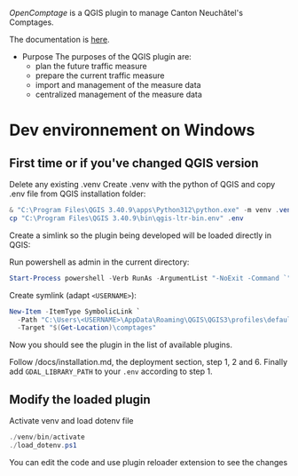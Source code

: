 *OpenComptage* is a QGIS plugin to manage Canton Neuchâtel's Comptages.

The documentation is [here](https://opengisch.github.io/OpenComptage/).

* Purpose
  The purposes of the QGIS plugin are:
  - plan the future traffic measure
  - prepare the current traffic measure
  - import and management of the measure data
  - centralized management of the measure data


# Dev environnement on Windows

## First time or if you've changed QGIS version

Delete any existing .venv
Create .venv with the python of QGIS and copy .env file from QGIS installation folder:

```powershell
& "C:\Program Files\QGIS 3.40.9\apps\Python312\python.exe" -m venv .venv
cp "C:\Program Files\QGIS 3.40.9\bin\qgis-ltr-bin.env" .env
```

Create a simlink so the plugin being developed will be loaded directly in QGIS:

Run powershell as admin in the current directory:

```powershell
Start-Process powershell -Verb RunAs -ArgumentList "-NoExit -Command `"Set-Location -LiteralPath '$(Get-Location)'`""
```

Create symlink (adapt `<USERNAME>`):

```powershell
New-Item -ItemType SymbolicLink `
  -Path "C:\Users\<USERNAME>\AppData\Roaming\QGIS\QGIS3\profiles\default\python\plugins\comptages" `
  -Target "$(Get-Location)\comptages"
```

Now you should see the plugin in the list of available plugins. 

Follow /docs/installation.md, the deployment section, step 1, 2 and 6. Finally add `GDAL_LIBRARY_PATH` to your `.env` according to step 1.

## Modify the loaded plugin

Activate venv and load dotenv file

```powershell
./venv/bin/activate
./load_dotenv.ps1
```

You can edit the code and use plugin reloader extension to see the changes

